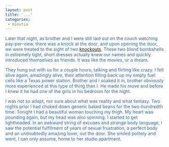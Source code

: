 ```yaml
---
layout: post
title: '...'
categories:
 - minutia
---
```


<font color="#336699">Later that night, as brother and I were still laid out on the couch watching pay-per-view, there was a knock at the door, and upon opening the door, we were treated to the sight of two <a href="http://news.bbc.co.uk/sport/hi/english/boxing/default.stm">knockouts</a>. These two blond bombshells in extremely tight, short dresses actually knew our names and quickly introduced themselves as friends. It was like the movies, or a dream.

They hung out with us for a couple hours, talking and flirting like crazy. I felt alive again, amazingly alive, their attention filling back up my empty fuel cells like a Texas power station. Brother and I soaked it in, brother obviously more experienced at this type of thing than I. He made his move and before I knew it he had one of the girls in his bedroom for the night. 

I was not so adept, nor sure about what was reality and what fantasy. Two nights prior I had choked down generic baked beans for the two-hundredth time. Tonight I had a beautiful woman touching my thigh. My heart was pounding again, but my head was also spinning. I started to get lightheaded. In an awkward string of excuses and strange body language, I saw the potential fulfillment of years of sexual frustration, a perfect body and an undoubtedly amazing lover, out the door. She smiled politely and went, I can only assume, home to her studio apartment.
</font>

